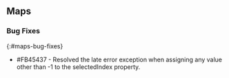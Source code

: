 ## Maps

### Bug Fixes
{:#maps-bug-fixes}

* \#FB45437 - Resolved the late error exception when assigning any value other than -1 to the selectedIndex property.